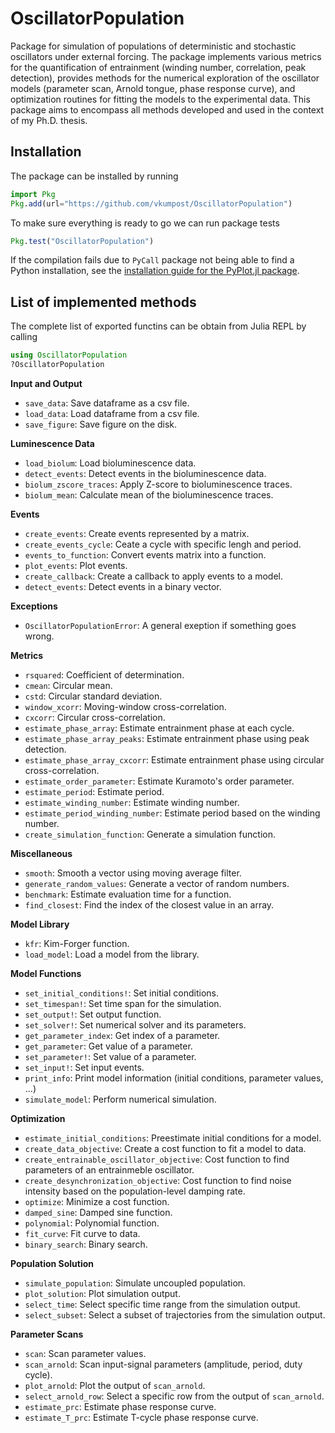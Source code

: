 # OscillatorPopulation

Package for simulation of populations of deterministic and stochastic oscillators under external forcing. The package implements various metrics for the quantification of entrainment (winding number, correlation, peak detection), provides methods for the numerical exploration of the oscillator models (parameter scan, Arnold tongue, phase response curve), and optimization routines for fitting the models to the experimental data. This package aims to encompass all methods developed and used in the context of my Ph.D. thesis.

## Installation

The package can be installed by running
```julia
import Pkg
Pkg.add(url="https://github.com/vkumpost/OscillatorPopulation")
```

To make sure everything is ready to go we can run package tests
```julia
Pkg.test("OscillatorPopulation")
```

If the compilation fails due to `PyCall` package not being able to find a Python
installation, see the [installation guide for the PyPlot.jl package](https://github.com/JuliaPy/PyPlot.jl#installation).

## List of implemented methods

The complete list of exported functins can be obtain from Julia REPL by calling 
```julia
using OscillatorPopulation
?OscillatorPopulation
```

**Input and Output**
- `save_data`: Save dataframe as a csv file.
- `load_data`: Load dataframe from a csv file.
- `save_figure`: Save figure on the disk.

**Luminescence Data**
- `load_biolum`: Load bioluminescence data.
- `detect_events`: Detect events in the bioluminescence data.
- `biolum_zscore_traces`: Apply Z-score to bioluminescence traces.
- `biolum_mean`: Calculate mean of the bioluminescence traces.

**Events**
- `create_events`: Create events represented by a matrix.
- `create_events_cycle`: Ceate a cycle with specific lengh and period.
- `events_to_function`: Convert events matrix into a function.
- `plot_events`: Plot events.
- `create_callback`: Create a callback to apply events to a model.
- `detect_events`: Detect events in a binary vector.

**Exceptions**
- `OscillatorPopulationError`: A general exeption if something goes wrong.

**Metrics**
- `rsquared`: Coefficient of determination.
- `cmean`: Circular mean.
- `cstd`: Circular standard deviation.
- `window_xcorr`: Moving-window cross-correlation.
- `cxcorr`: Circular cross-correlation.
- `estimate_phase_array`: Estimate entrainment phase at each cycle.
- `estimate_phase_array_peaks`: Estimate entrainment phase using peak detection.
- `estimate_phase_array_cxcorr`: Estimate entrainment phase using circular cross-correlation.
- `estimate_order_parameter`: Estimate Kuramoto's order parameter.
- `estimate_period`: Estimate period.
- `estimate_winding_number`: Estimate winding number.
- `estimate_period_winding_number`: Estimate period based on the winding number.
- `create_simulation_function`: Generate a simulation function.

**Miscellaneous**
- `smooth`: Smooth a vector using moving average filter.
- `generate_random_values`: Generate a vector of random numbers.
- `benchmark`: Estimate evaluation time for a function.
- `find_closest`: Find the index of the closest value in an array.

**Model Library**
- `kfr`: Kim-Forger function.
- `load_model`: Load a model from the library.

**Model Functions**
- `set_initial_conditions!`: Set initial conditions.
- `set_timespan!`: Set time span for the simulation.
- `set_output!`: Set output function.
- `set_solver!`: Set numerical solver and its parameters.
- `get_parameter_index`: Get index of a parameter.
- `get_parameter`: Get value of a parameter.
- `set_parameter!`: Set value of a parameter.
- `set_input!`: Set input events.
- `print_info`: Print model information (initial conditions, parameter values, ...)
- `simulate_model`: Perform numerical simulation.

**Optimization**
- `estimate_initial_conditions`: Preestimate initial conditions for a model.
- `create_data_objective`: Create a cost function to fit a model to data.
- `create_entrainable_oscillator_objective`: Cost function to find parameters of an entrainmeble oscillator.
- `create_desynchronization_objective`: Cost function to find noise intensity based on the population-level damping rate.
- `optimize`: Minimize a cost function.
- `damped_sine`: Damped sine function.
- `polynomial`: Polynomial function.
- `fit_curve`: Fit curve to data.
- `binary_search`: Binary search.

**Population Solution**
- `simulate_population`: Simulate uncoupled population.
- `plot_solution`: Plot simulation output.
- `select_time`: Select specific time range from the simulation output.
- `select_subset`: Select a subset of trajectories from the simulation output.

**Parameter Scans**
- `scan`: Scan parameter values.
- `scan_arnold`: Scan input-signal parameters (amplitude, period, duty cycle).
- `plot_arnold`: Plot the output of `scan_arnold`.
- `select_arnold_row`: Select a specific row from the output of `scan_arnold`.
- `estimate_prc`: Estimate phase response curve.
- `estimate_T_prc`: Estimate T-cycle phase response curve.
